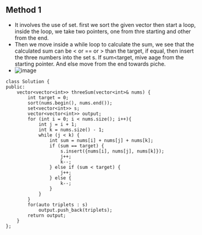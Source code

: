 ## Method 1 
- It involves the use of set. first we sort the given vector then start a loop, inside the loop, we take two pointers, one from thre starting and other from the end.
- Then we move inside a while loop to calculate the sum, we see that the calculated sum can be < or  == or > than the target, if equal, then insert the three numbers into the set s. If sum<target, mive aage from the starting pointer. And else move from the end towards piche.
- ![image](https://github.com/T1A0R3S2H/Leetcode-Progess/assets/123285559/1399b510-356a-404e-b288-373b2c7db815)

```
class Solution {
public:
    vector<vector<int>> threeSum(vector<int>& nums) {
        int target = 0;
        sort(nums.begin(), nums.end());
        set<vector<int>> s;
        vector<vector<int>> output;
        for (int i = 0; i < nums.size(); i++){
            int j = i + 1;
            int k = nums.size() - 1;
            while (j < k) {
                int sum = nums[i] + nums[j] + nums[k];
                if (sum == target) {
                    s.insert({nums[i], nums[j], nums[k]});
                    j++;
                    k--;
                } else if (sum < target) {
                    j++;
                } else {
                    k--;
                }
            }
        }
        for(auto triplets : s)
            output.push_back(triplets);
        return output;
    }
};
```
